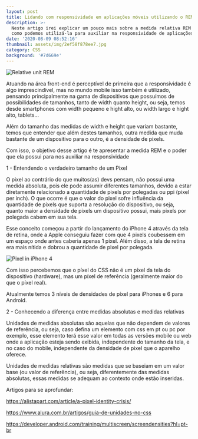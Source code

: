 ```yaml
---
layout: post
title: Lidando com responsividade em aplicações móveis utilizando o REM
description: >-
  Neste artigo irei explicar um pouco mais sobre a medida relativa REM do CSS, e
  como podemos utilizá-la para auxiliar na responsividade de aplicações móveis!
date: '2020-08-09 08:52:16'
thumbnail: assets/img/2ef58f878ee7.jpg
category: CSS
background: '#7d669e'
---
```

![Relative unit REM](assets/img/2ef58f878ee7.jpg)

Atuando na área front-end é perceptível de primeira que a responsividade é algo imprescindível, mas no mundo mobile isso também é utilizado, pensando principalmente na gama de dispositivos que possuímos de possibilidades de tamanhos, tanto de width quanto height, ou seja, temos desde smartphones com width pequeno e hight alto, ou width largo e hight alto, tablets...

Além do tamanho das medidas de width e height que variam bastante, temos que entender que além destes tamanhos, outra medida que muda bastante de um dispositivo para o outro, é a densidade de pixels.

Com isso, o objetivo desse artigo é te apresentar a medida REM e o poder que ela possui para nos auxiliar na responsividade

1 - Entendendo o verdadeiro tamanho de um Pixel

O pixel ao contrário do que muitos(as) devs pensam, não possui uma medida absoluta, pois ele pode assumir diferentes tamanhos, devido a estar diretamente relacionado a quantidade de pixels por polegadas ou ppi (pixel per inch). O que ocorre é que o valor do pixel sofre influência da quantidade de pixels que suporta a resolução do dispositivo, ou seja, quanto maior a densidade de pixels um dispositivo possui, mais pixels por polegada cabem em sua tela.

Esse conceito começou a partir do lançamento do iPhone 4 através da tela de retina, onde a Apple conseguiu fazer com que 4 pixels coubessem em um espaço onde antes caberia apenas 1 pixel. Além disso, a tela de retina era mais nítida e dobrou a quantidade de pixel por polegada.

![Pixel in iPhone 4](assets/img/xxx.PNG)

Com isso percebemos que o píxel do CSS não é um píxel da tela do dispositivo (hardware), mas um píxel de referência (geralmente maior do que o píxel real).

Atualmente temos 3 níveis de densidades de píxel para iPhones e 6 para Android.

2 - Conhecendo a diferença entre medidas absolutas e medidas relativas

Unidades de medidas absolutas são aquelas que não dependem de valores de referência, ou seja, caso defina um elemento com css em pt ou pc por exemplo, esse elemento terá esse valor em todas as versões mobile ou web onde a aplicação esteja sendo exibida, independente do tamanho da tela, e no caso do mobile, independente da densidade de pixel que o aparelho oferece.

Unidades de medidas relativas são medidas que se baseiam em um valor base (ou valor de referência), ou seja, diferentemente das medidas absolutas, essas medidas se adequam ao contexto onde estão inseridas.







Artigos para se aprofundar:

<https://alistapart.com/article/a-pixel-identity-crisis/>

<https://www.alura.com.br/artigos/guia-de-unidades-no-css>

<https://developer.android.com/training/multiscreen/screendensities?hl=pt-br>
